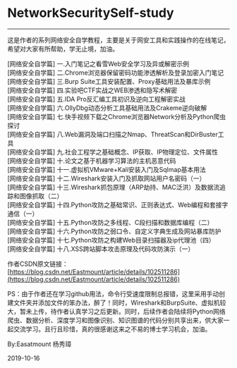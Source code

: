 # NetworkSecuritySelf-study

---

这是作者的系列网络安全自学教程，主要是关于网安工具和实践操作的在线笔记，希望对大家有所帮助，学无止境，加油。

[网络安全自学篇] 一.入门笔记之看雪Web安全学习及异或解密示例 <br />
[网络安全自学篇] 二.Chrome浏览器保留密码功能渗透解析及登录加密入门笔记 <br />
[网络安全自学篇] 三.Burp Suite工具安装配置、Proxy基础用法及暴库示例 <br />
[网络安全自学篇] 四.实验吧CTF实战之WEB渗透和隐写术解密 <br />
[网络安全自学篇] 五.IDA Pro反汇编工具初识及逆向工程解密实战 <br />
[网络安全自学篇] 六.OllyDbg动态分析工具基础用法及Crakeme逆向破解 <br />
[网络安全自学篇] 七.快手视频下载之Chrome浏览器Network分析及Python爬虫探讨 <br />
[网络安全自学篇] 八.Web漏洞及端口扫描之Nmap、ThreatScan和DirBuster工具 <br />
[网络安全自学篇] 九.社会工程学之基础概念、IP获取、IP物理定位、文件属性 <br />
[网络安全自学篇] 十.论文之基于机器学习算法的主机恶意代码 <br />
[网络安全自学篇] 十一.虚拟机VMware+Kali安装入门及Sqlmap基本用法 <br />
[网络安全自学篇] 十二.Wireshark安装入门及抓取网站用户名密码（一） <br />
[网络安全自学篇] 十三.Wireshark抓包原理（ARP劫持、MAC泛洪）及数据流追踪和图像抓取（二） <br />
[网络安全自学篇] 十四.Python攻防之基础常识、正则表达式、Web编程和套接字通信（一） <br />
[网络安全自学篇] 十五.Python攻防之多线程、C段扫描和数据库编程（二） <br />
[网络安全自学篇] 十六.Python攻防之弱口令、自定义字典生成及网站暴库防护 <br />
[网络安全自学篇] 十七.Python攻防之构建Web目录扫描器及ip代理池（四） <br />
[网络安全自学篇] 十八.XSS跨站脚本攻击原理及代码攻防演示（一） <br />


作者CSDN原文链接：[https://blog.csdn.net/Eastmount/article/details/102511286](https://blog.csdn.net/Eastmount/article/details/102511286)

PS：由于作者还在学习github用法，命令行受速度限制总报错，这里采用手动创建文件夹并添加文件的笨办法，醉了！同时，Wireshark和BurpSuite、虚拟机较大，暂未上传，待作者认真学习之后更新。同时，后续作者会陆续将Python网络爬虫、数据分析、深度学习和图像识别、知识图谱的代码分别共享出来，供大家一起交流学习。且行且珍惜，真的很感谢这来之不易的博士学习机会，加油。

By:Easatmount 杨秀璋

2019-10-16
